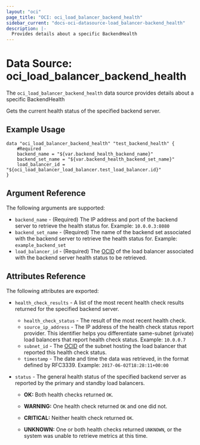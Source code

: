 ```yaml
---
layout: "oci"
page_title: "OCI: oci_load_balancer_backend_health"
sidebar_current: "docs-oci-datasource-load_balancer-backend_health"
description: |-
  Provides details about a specific BackendHealth
---
```


# Data Source: oci_load_balancer_backend_health
The `oci_load_balancer_backend_health` data source provides details about a specific BackendHealth

Gets the current health status of the specified backend server.

## Example Usage

```hcl
data "oci_load_balancer_backend_health" "test_backend_health" {
	#Required
	backend_name = "${var.backend_health_backend_name}"
	backend_set_name = "${var.backend_health_backend_set_name}"
	load_balancer_id = "${oci_load_balancer_load_balancer.test_load_balancer.id}"
}
```

## Argument Reference

The following arguments are supported:

* `backend_name` - (Required) The IP address and port of the backend server to retrieve the health status for.  Example: `10.0.0.3:8080` 
* `backend_set_name` - (Required) The name of the backend set associated with the backend server to retrieve the health status for.  Example: `example_backend_set` 
* `load_balancer_id` - (Required) The [OCID](https://docs.us-phoenix-1.oraclecloud.com/Content/General/Concepts/identifiers.htm) of the load balancer associated with the backend server health status to be retrieved.


## Attributes Reference

The following attributes are exported:

* `health_check_results` - A list of the most recent health check results returned for the specified backend server. 
	* `health_check_status` - The result of the most recent health check. 
	* `source_ip_address` - The IP address of the health check status report provider. This identifier helps you differentiate same-subnet (private) load balancers that report health check status.  Example: `10.0.0.7` 
	* `subnet_id` - The [OCID](https://docs.us-phoenix-1.oraclecloud.com/Content/General/Concepts/identifiers.htm) of the subnet hosting the load balancer that reported this health check status. 
	* `timestamp` - The date and time the data was retrieved, in the format defined by RFC3339.  Example: `2017-06-02T18:28:11+00:00` 
* `status` - The general health status of the specified backend server as reported by the primary and standby load balancers.

	*   **OK:** Both health checks returned `OK`.

	*   **WARNING:** One health check returned `OK` and one did not.

	*   **CRITICAL:** Neither health check returned `OK`.

	*   **UNKNOWN:** One or both health checks returned `UNKNOWN`, or the system was unable to retrieve metrics at this time. 

